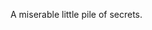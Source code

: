A miserable little pile of secrets.

<!---
lhpbrambila/lhpbrambila is a ✨ special ✨ repository because its `README.md` (this file) appears on your GitHub profile.
You can click the Preview link to take a look at your changes.
--->
